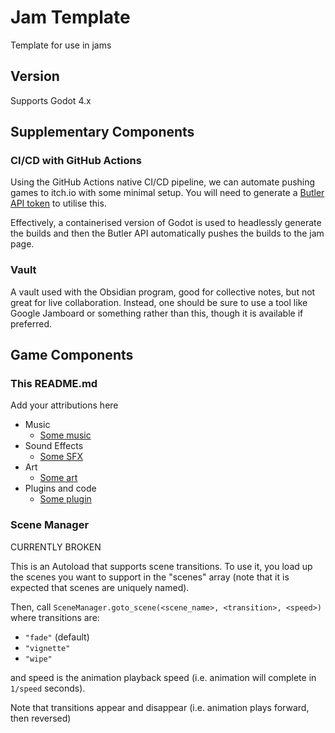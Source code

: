 # Jam Template
Template for use in jams

## Version

Supports Godot 4.x

## Supplementary Components

### CI/CD with GitHub Actions

Using the GitHub Actions native CI/CD pipeline, we can automate pushing games to itch.io with some minimal setup. You will need to generate a [Butler API token](https://docs.butlerlabs.ai/reference/uploading-documents-to-the-rest-api) to utilise this.

Effectively, a containerised version of Godot is used to headlessly generate the builds and then the Butler API automatically pushes the builds to the jam page.

### Vault

A vault used with the Obsidian program, good for collective notes, but not great for live collaboration. Instead, one should be sure to use a tool like Google Jamboard or something rather than this, though it is available if preferred.

## Game Components

### This README.md

Add your attributions here
  - Music
    - [Some music](link_to_music)
  - Sound Effects
    - [Some SFX](link_to_sfx)
  - Art
    - [Some art](link_to_art)
  - Plugins and code
    - [Some plugin](link_to_plugin)

### Scene Manager

CURRENTLY BROKEN

This is an Autoload that supports scene transitions. To use it, you load up the scenes you want to support in the "scenes" array (note that it is expected that scenes are uniquely named).

Then, call `SceneManager.goto_scene(<scene_name>, <transition>, <speed>)` where transitions are:
- `"fade"` (default)
- `"vignette"`
- `"wipe"`

and speed is the animation playback speed (i.e. animation will complete in `1/speed` seconds).

Note that transitions appear and disappear (i.e. animation plays forward, then reversed)
